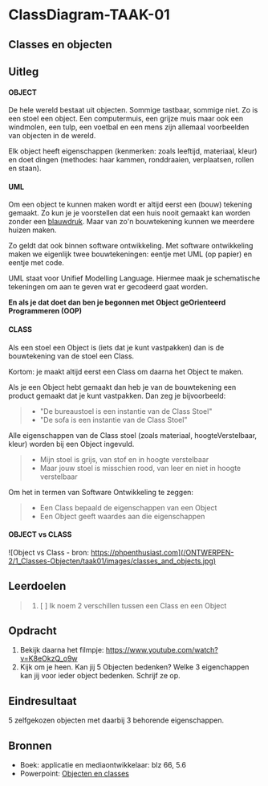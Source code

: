 # ClassDiagram-TAAK-01

## Classes en objecten

## Uitleg

#### OBJECT

De hele wereld bestaat uit objecten. Sommige tastbaar, sommige niet. Zo is een stoel een object. Een computermuis, een grijze muis maar ook een windmolen, een tulp, een voetbal en een mens zijn allemaal voorbeelden van objecten in de wereld.

Elk object heeft eigenschappen (kenmerken: zoals leeftijd, materiaal, kleur) en doet dingen (methodes: haar kammen, ronddraaien, verplaatsen, rollen en staan).

#### UML

Om een object te kunnen maken wordt er altijd eerst een (bouw) tekening gemaakt. Zo kun je je voorstellen dat een huis nooit gemaakt kan worden zonder een [blauwdruk](https://upload.wikimedia.org/wikipedia/commons/9/9e/Blauwdruk-Ronhaar.jpg). Maar van zo'n bouwtekening kunnen we meerdere huizen maken.

Zo geldt dat ook binnen software ontwikkeling. Met software ontwikkeling maken we eigenlijk twee bouwtekeningen: eentje met UML (op papier) en eentje met code.

UML staat voor Unifief Modelling Language. Hiermee maak je schematische tekeningen om aan te geven wat er gecodeerd gaat worden. 

**En als je dat doet dan ben je begonnen met Object geOrienteerd Programmeren (OOP)**

#### CLASS 

Als een stoel een Object is (iets dat je kunt vastpakken) dan is de bouwtekening van de stoel een Class.

Kortom: je maakt altijd eerst een Class om daarna het Object te maken.

Als je een Object hebt gemaakt dan heb je van de bouwtekening een product gemaakt dat je kunt vastpakken. 
Dan zeg je bijvoorbeeld:

> - "De bureaustoel is een instantie van de Class Stoel"
> - "De sofa is een instantie van de Class Stoel"

Alle eigenschappen van de Class stoel (zoals materiaal, hoogteVerstelbaar, kleur) worden bij een Object ingevuld.

> - Mijn stoel is grijs, van stof en in hoogte verstelbaar
> - Maar jouw stoel is misschien rood, van leer en niet in hoogte verstelbaar

Om het in termen van Software Ontwikkeling te zeggen:

> - Een Class bepaald de eigenschappen van een Object
> - Een Object geeft waardes aan die eigenschappen

#### OBJECT vs CLASS
![Object vs Class - bron: https://phpenthusiast.com](/ONTWERPEN-2/1_Classes-Objecten/taak01/images/classes_and_objects.jpg)

## Leerdoelen

> 1. [ ] Ik noem 2 verschillen tussen een Class en een Object

## Opdracht

1. Bekijk daarna het filmpje: https://www.youtube.com/watch?v=K8eOkzQ_o9w
2. Kijk om je heen. Kan jij 5 Objecten bedenken? Welke 3 eigenchappen kan jij voor ieder object bedenken. Schrijf ze op.

## Eindresultaat

5 zelfgekozen objecten met daarbij 3 behorende eigenschappen.

## Bronnen

- Boek: applicatie en mediaontwikkelaar: blz 66, 5.6
- Powerpoint: <a href=https://github.com/ROC-van-Amsterdam-College-Amstelland/ONTWERPEN-2/blob/master/niveau1/taak01/Taak%201%20-%20objecten%20en%20classes.pdf> Objecten en classes</a>
